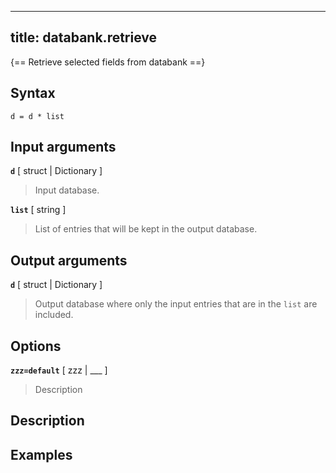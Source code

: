 
---
title: databank.retrieve
---

{== Retrieve selected fields from databank ==}


## Syntax 

    d = d * list


## Input arguments 

__`d`__ [ struct | Dictionary ]
> 
> Input database.
> 

__`list`__ [ string ] 
> 
> List of entries that will be kept in the output database.
> 


## Output arguments 

__`d`__ [ struct | Dictionary ] 
> 
> Output database where only the input entries that are in the `list`
> are included.
> 


## Options 

__`zzz=default`__ [ zzz | ___ ]
> 
> Description
> 


## Description 



## Examples

```matlab
```

